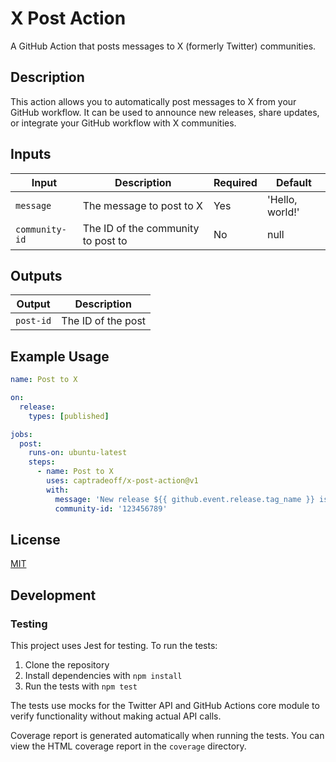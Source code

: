 # X Post Action

A GitHub Action that posts messages to X (formerly Twitter) communities.

## Description

This action allows you to automatically post messages to X from your GitHub workflow. It can be used to announce new releases, share updates, or integrate your GitHub workflow with X communities.

## Inputs

| Input        | Description                   | Required | Default       |
|--------------|-------------------------------|----------|---------------|
| `message`    | The message to post to X      | Yes      | 'Hello, world!' |
| `community-id` | The ID of the community to post to | No | null |

## Outputs

| Output    | Description         |
|-----------|---------------------|
| `post-id` | The ID of the post  |

## Example Usage

```yaml
name: Post to X

on:
  release:
    types: [published]

jobs:
  post:
    runs-on: ubuntu-latest
    steps:
      - name: Post to X
        uses: captradeoff/x-post-action@v1
        with:
          message: 'New release ${{ github.event.release.tag_name }} is now available!'
          community-id: '123456789'
```

## License

[MIT](./license)

## Development

### Testing

This project uses Jest for testing. To run the tests:

1. Clone the repository
2. Install dependencies with `npm install`
3. Run the tests with `npm test`

The tests use mocks for the Twitter API and GitHub Actions core module to verify functionality without making actual API calls.

Coverage report is generated automatically when running the tests. You can view the HTML coverage report in the `coverage` directory.
